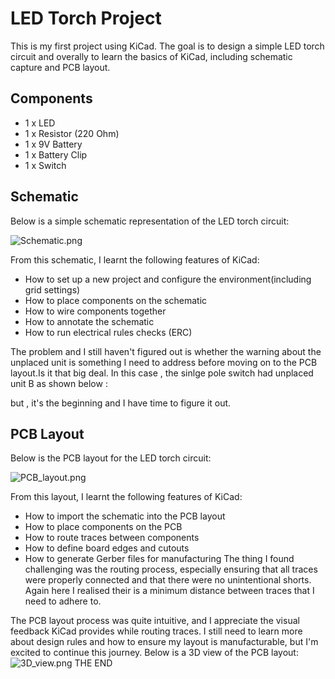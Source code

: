 # LED Torch Project
This is my first project using KiCad. The goal is to design a simple LED torch circuit and overally to learn the basics of KiCad, including schematic capture and PCB layout.
## Components
- 1 x LED
- 1 x Resistor (220 Ohm)
- 1 x 9V Battery
- 1 x Battery Clip
- 1 x Switch
## Schematic
Below is a simple schematic representation of the LED torch circuit:

![Schematic.png](Schematic.png)

From this schematic, I learnt the following features of KiCad:
- How to set up a new project and configure the environment(including grid settings)
- How to place components on the schematic
- How to wire components together
- How to annotate the schematic
- How to run electrical rules checks (ERC)

The problem and I still haven't figured out is whether the warning about the unplaced unit is something I need to address before moving on to the PCB layout.Is it that big deal. In this case , the sinlge pole switch had unplaced unit B as shown below :

but , it's the beginning and I have time to figure it out.

## PCB Layout
Below is the PCB layout for the LED torch circuit:

![PCB_layout.png](PCB_layout.png)

From this layout, I learnt the following features of KiCad:
- How to import the schematic into the PCB layout
- How to place components on the PCB
- How to route traces between components
- How to define board edges and cutouts
- How to generate Gerber files for manufacturing
The thing I found challenging was the routing process, especially ensuring that all traces were properly connected and that there were no unintentional shorts. Again here I realised their is a minimum distance between traces that I need to adhere to.

The PCB layout process was quite intuitive, and I appreciate the visual feedback KiCad provides while routing traces. I still need to learn more about design rules and how to ensure my layout is manufacturable, but I'm excited to continue this journey.
Below is a 3D view of the PCB layout:
![3D_view.png](3D_view.png)
THE END